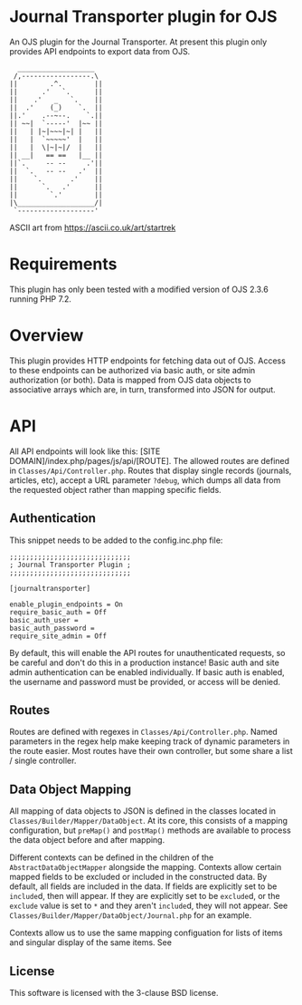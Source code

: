 # Journal Transporter plugin for OJS

An OJS plugin for the Journal Transporter. At present this plugin only provides API endpoints to export data from OJS.

```
  ___________________
 /,-----------------.\
||        .^.        ||
||      .'   `.      ||
||    .'   _   `.    ||
||  .'    (_)    `.  ||
||.'    .--~--.    `.||
|| ~~|  `-----'  |~~ ||
||   | |~|~~~|~| |   ||
||   |  `~~~~~'  |   ||
||   |  \|~|~|/  |   ||
|| __|   == ==   |__ ||
||`.     -- --     .'||
||  `.   -- --   .'  ||
||    `.       .'    ||
||      `.   .'      ||
||        `.'        ||
|\___________________/|
 `-------------------'
```
ASCII art from https://ascii.co.uk/art/startrek

# Requirements

This plugin has only been tested with a modified version of OJS 2.3.6 running PHP 7.2.

# Overview

This plugin provides HTTP endpoints for fetching data out of OJS. Access to these endpoints can be authorized via basic
auth, or site admin authorization (or both). Data is mapped from OJS data objects to associative arrays which are, in 
turn, transformed into JSON for output.

# API

All API endpoints will look like this: [SITE DOMAIN]/index.php/pages/js/api/[ROUTE]. The allowed routes are
defined in `Classes/Api/Controller.php`. Routes that display single records (journals, articles, etc), accept a URL
parameter `?debug`, which dumps all data from the requested object rather than mapping specific fields.

## Authentication

This snippet needs to be added to the config.inc.php file:

```
;;;;;;;;;;;;;;;;;;;;;;;;;;;;;;
; Journal Transporter Plugin ;
;;;;;;;;;;;;;;;;;;;;;;;;;;;;;;

[journaltransporter]

enable_plugin_endpoints = On
require_basic_auth = Off
basic_auth_user =
basic_auth_password =
require_site_admin = Off
```

By default, this will enable the API routes for unauthenticated requests, so be careful and don't do this in a production
instance! Basic auth and site admin authentication can be enabled individually. If basic auth is enabled, the username
and password must be provided, or access will be denied.

## Routes

Routes are defined with regexes in `Classes/Api/Controller.php`. Named parameters in the regex help make keeping track
of dynamic parameters in the route easier. Most routes have their own controller, but some share a list / single
controller.

## Data Object Mapping

All mapping of data objects to JSON is defined in the classes located in `Classes/Builder/Mapper/DataObject`. At its
core, this consists of a mapping configuration, but `preMap()` and  `postMap()` methods are available to process the 
data object before and after mapping.

Different contexts can be defined in the children of the `AbstractDataObjectMapper` alongside the mapping. Contexts
allow certain mapped fields to be excluded or included in the constructed data. By default, all fields are included
in the data. If fields are explicitly set to be `include`d, then will appear. If they are explicitly set to be 
`exclude`d, or the `exclude` value is set to `*` and they aren't `include`d, they will not appear.
See `Classes/Builder/Mapper/DataObject/Journal.php` for an example.

Contexts allow us to use the same mapping configuation for lists of items and singular display of the same items. See

## License

This software is licensed with the 3-clause BSD license.